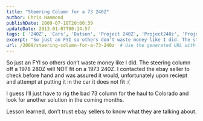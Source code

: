 ```yaml
---
title: "Steering Column for a 73 240Z"
author: Chris Hammond
publishDate: 2009-07-18T20:00:39
updateDate: 2013-01-07T00:14:57
tags: [ '240Z', 'Cars', 'Datsun', 'Project 240Z', 'Project240z', 'Project240Zcom' ]
excerpt: "So just an FYI so others don’t waste money like I did. The steering column off a 1978 280Z will NOT fit on a 1973 240Z. I contacted the ebay seller to check before hand and was assured it would, unfortunately upon reciept and attempt at putting it in the car it does not fit :(  I guess I’ll just have to rig the bad 73 column for the haul to Colorado and look for another solution in the coming months.   Lesson learned, don’t trust ebay sellers to know what they are talking about."
url: /2009/steering-column-for-a-73-240z  # Use the generated URL with year
---
```

<p>So just an FYI so others don’t waste money like I did. The steering column off a 1978 280Z will NOT fit on a 1973 240Z. I contacted the ebay seller to check before hand and was assured it would, unfortunately upon reciept and attempt at putting it in the car it does not fit :(</p>  <p>I guess I’ll just have to rig the bad 73 column for the haul to Colorado and look for another solution in the coming months. </p>  <p>Lesson learned, don’t trust ebay sellers to know what they are talking about.</p>
